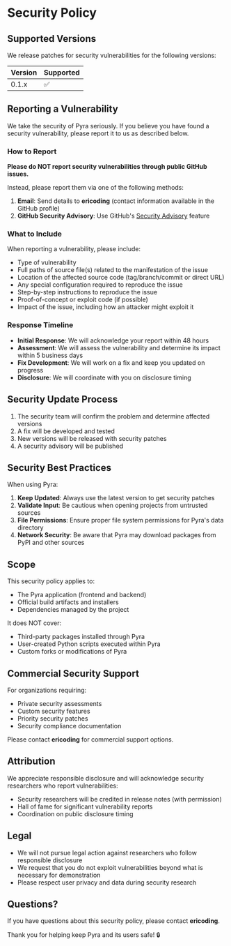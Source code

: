 # Security Policy

## Supported Versions

We release patches for security vulnerabilities for the following versions:

| Version | Supported          |
| ------- | ------------------ |
| 0.1.x   | :white_check_mark: |

## Reporting a Vulnerability

We take the security of Pyra seriously. If you believe you have found a security vulnerability, please report it to us as described below.

### How to Report

**Please do NOT report security vulnerabilities through public GitHub issues.**

Instead, please report them via one of the following methods:

1. **Email**: Send details to **ericoding** (contact information available in the GitHub profile)
2. **GitHub Security Advisory**: Use GitHub's [Security Advisory](https://github.com/sheacoding/Pyra/security/advisories/new) feature

### What to Include

When reporting a vulnerability, please include:

- Type of vulnerability
- Full paths of source file(s) related to the manifestation of the issue
- Location of the affected source code (tag/branch/commit or direct URL)
- Any special configuration required to reproduce the issue
- Step-by-step instructions to reproduce the issue
- Proof-of-concept or exploit code (if possible)
- Impact of the issue, including how an attacker might exploit it

### Response Timeline

- **Initial Response**: We will acknowledge your report within 48 hours
- **Assessment**: We will assess the vulnerability and determine its impact within 5 business days
- **Fix Development**: We will work on a fix and keep you updated on progress
- **Disclosure**: We will coordinate with you on disclosure timing

## Security Update Process

1. The security team will confirm the problem and determine affected versions
2. A fix will be developed and tested
3. New versions will be released with security patches
4. A security advisory will be published

## Security Best Practices

When using Pyra:

1. **Keep Updated**: Always use the latest version to get security patches
2. **Validate Input**: Be cautious when opening projects from untrusted sources
3. **File Permissions**: Ensure proper file system permissions for Pyra's data directory
4. **Network Security**: Be aware that Pyra may download packages from PyPI and other sources

## Scope

This security policy applies to:

- The Pyra application (frontend and backend)
- Official build artifacts and installers
- Dependencies managed by the project

It does NOT cover:

- Third-party packages installed through Pyra
- User-created Python scripts executed within Pyra
- Custom forks or modifications of Pyra

## Commercial Security Support

For organizations requiring:

- Private security assessments
- Custom security features
- Priority security patches
- Security compliance documentation

Please contact **ericoding** for commercial support options.

## Attribution

We appreciate responsible disclosure and will acknowledge security researchers who report vulnerabilities:

- Security researchers will be credited in release notes (with permission)
- Hall of fame for significant vulnerability reports
- Coordination on public disclosure timing

## Legal

- We will not pursue legal action against researchers who follow responsible disclosure
- We request that you do not exploit vulnerabilities beyond what is necessary for demonstration
- Please respect user privacy and data during security research

## Questions?

If you have questions about this security policy, please contact **ericoding**.

Thank you for helping keep Pyra and its users safe! 🔒
